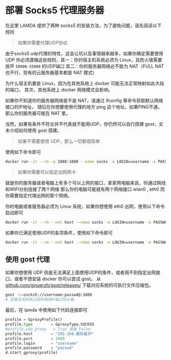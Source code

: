 # 部署 Socks5 代理服务器

在这里 LAMDA 提供了两种 socks5 的安装方法，为了避免问题，请先阅读以下规则

> 如果你需要代理UDP协议

由于socks5 udp代理的特性，这会让坑以及事情越来越多，如果你确定需要使用UDP
你必须遵循这些规则，其一：你的宿主机系统必须为 Linux，且防火墙需要放开 `50000-55000` 的UDP端口
其二：你的服务器网络必不能为 NAT（FULL NAT 也不行，现有的云服务器基本都是 NAT 模式）

为什么宿主机要是 Linux，因为在其他系统上 docker 可能无法正常映射如此大段的端口，
其次，其他系统上 docker 网络模式会影响。

如果你不知道你的服务器网络是不是 NAT，请通过 ifconfig 等命令获取默认网络接口的IP地址，
随后在你想要使用代理的地方 ping 这个地址，如果PING不通，那么你的服务器可能在 NAT 里。

当然，如果有条件不符合并不代表就不能用UDP，你仍然可以自行搭建 gost，文末介绍如何使用 gost 搭建。

> 如果不需要使用 UDP，那么一切都很简单

使用如下命令即可
```bash
docker run -it --rm -p 1080:1080 --name socks -e LOGIN=username -e PASSWORD=passwd rev1si0n/socks5
```

> 如果你需要可以指定出网网卡

就是你的服务器或者电脑上有多个可以上网的接口，拿家用电脑来说，你通过网线和WIFI分别连接了两个网络
那么你的电脑可能就有两个网络接口 wlan0 , eth0
而你需要指定代理出网的那个网络。

你的电脑或者服务器必须为 Linux 系统，如果你想使用 eth0 出网，使用以下命令启动即可
```bash
docker run -it --rm --net host --name socks -e LOGIN=username -e PASSWORD=passwd -e DEV=eth0 rev1si0n/socks5
```

如果你已满足使用UDP的各项条件，使用如下命令即可

```bash
docker run -it --rm --net host --name socks -e LOGIN=username -e PASSWORD=passwd rev1si0n/socks5
```

## 使用 gost 代理

如果你想使用 UDP 但是无法满足上面使用UDP的条件，或者用不到指定出网接口，或者不想安装 docker 你可以尝试 gost。
从 [github.com/ginuerzh/gost/releases/](https://github.com/ginuerzh/gost/releases) 下载对应系统的可执行文件压缩包。

```bash
gost -L=socks5://username:passwd@:1080
# 注意关闭系统上的所有UDP端口防火墙。
```

最后，在 lamda 中使用如下代码连接即可

```python
profile = GproxyProfile()
profile.type        = GproxyType.SOCKS5
#profile.udp_proxy   = True 或者 False
profile.host        = "192.168.服务器IP"
profile.port        = 1080
profile.login       = "username"
profile.password    = "passwd"
d.start_gproxy(profile)
```